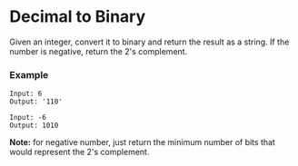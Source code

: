 # Decimal to Binary

Given an integer, convert it to binary and return the result as a string. If the number is negative, return the 2's complement.

### Example

```
Input: 6
Output: '110'

Input: -6
Output: 1010
```

**Note:** for negative number, just return the minimum number of bits that would represent the 2's complement.



